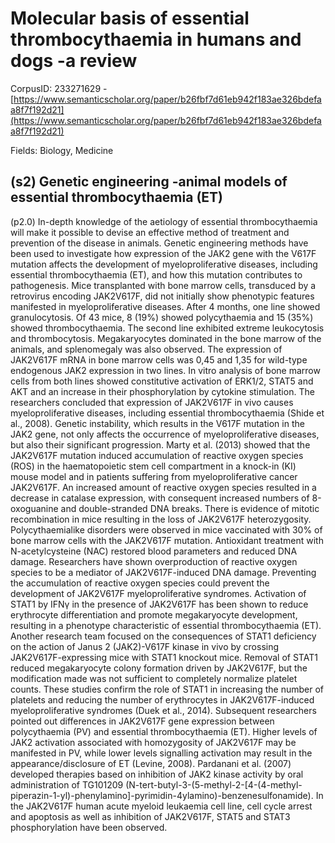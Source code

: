 # Molecular basis of essential thrombocythaemia in humans and dogs -a review

CorpusID: 233271629 - [https://www.semanticscholar.org/paper/b26fbf7d61eb942f183ae326bdefaa8f7f192d21](https://www.semanticscholar.org/paper/b26fbf7d61eb942f183ae326bdefaa8f7f192d21)

Fields: Biology, Medicine

## (s2) Genetic engineering -animal models of essential thrombocythaemia (ET)
(p2.0) In-depth knowledge of the aetiology of essential thrombocythaemia will make it possible to devise an effective method of treatment and prevention of the disease in animals. Genetic engineering methods have been used to investigate how expression of the JAK2 gene with the V617F mutation affects the development of myeloproliferative diseases, including essential thrombocythaemia (ET), and how this mutation contributes to pathogenesis. Mice transplanted with bone marrow cells, transduced by a retrovirus encoding JAK2V617F, did not initially show phenotypic features manifested in myeloproliferative diseases. After 4 months, one line showed granulocytosis. Of 43 mice, 8 (19%) showed polycythaemia and 15 (35%) showed thrombocythaemia. The second line exhibited extreme leukocytosis and thrombocytosis. Megakaryocytes dominated in the bone marrow of the animals, and splenomegaly was also observed. The expression of JAK2V617F mRNA in bone marrow cells was 0,45 and 1,35 for wild-type endogenous JAK2 expression in two lines. In vitro analysis of bone marrow cells from both lines showed constitutive activation of ERK1/2, STAT5 and AKT and an increase in their phosphorylation by cytokine stimulation. The researchers concluded that expression of JAK2V617F in vivo causes myeloproliferative diseases, including essential thrombocythaemia (Shide et al., 2008). Genetic instability, which results in the V617F mutation in the JAK2 gene, not only affects the occurrence of myeloproliferative diseases, but also their significant progression. Marty et al. (2013) showed that the JAK2V617F mutation induced accumulation of reactive oxygen species (ROS) in the haematopoietic stem cell compartment in a knock-in (KI) mouse model and in patients suffering from myeloproliferative cancer JAK2V617F. An increased amount of reactive oxygen species resulted in a decrease in catalase expression, with consequent increased numbers of 8-oxoguanine and double-stranded DNA breaks. There is evidence of mitotic recombination in mice resulting in the loss of JAK2V617F heterozygosity. Polycythaemialike disorders were observed in mice vaccinated with 30% of bone marrow cells with the JAK2V617F mutation. Antioxidant treatment with N-acetylcysteine (NAC) restored blood parameters and reduced DNA damage. Researchers have shown overproduction of reactive oxygen species to be a mediator of JAK2V617F-induced DNA damage. Preventing the accumulation of reactive oxygen species could prevent the development of JAK2V617F myeloproliferative syndromes. Activation of STAT1 by IFNγ in the presence of JAK2V617F has been shown to reduce erythrocyte differentiation and promote megakaryocyte development, resulting in a phenotype characteristic of essential thrombocythaemia (ET). Another research team focused on the consequences of STAT1 deficiency on the action of Janus 2 (JAK2)-V617F kinase in vivo by crossing JAK2V617F-expressing mice with STAT1 knockout mice. Removal of STAT1 reduced megakaryocyte colony formation driven by JAK2V617F, but the modification made was not sufficient to completely normalize platelet counts. These studies confirm the role of STAT1 in increasing the number of platelets and reducing the number of erythrocytes in JAK2V617F-induced myeloproliferative syndromes (Duek et al., 2014). Subsequent researchers pointed out differences in JAK2V617F gene expression between polycythaemia (PV) and essential thrombocythaemia (ET). Higher levels of JAK2 activation associated with homozygosity of JAK2V617F may be manifested in PV, while lower levels signalling activation may result in the appearance/disclosure of ET (Levine, 2008). Pardanani et al. (2007) developed therapies based on inhibition of JAK2 kinase activity by oral administration of TG101209 (N-tert-butyl-3-(5-methyl-2-[4-(4-methyl-piperazin-1-yl)-phenylamino]-pyrimidin-4ylamino)-benzenesulfonamide). In the JAK2V617F human acute myeloid leukaemia cell line, cell cycle arrest and apoptosis as well as inhibition of JAK2V617F, STAT5 and STAT3 phosphorylation have been observed.
